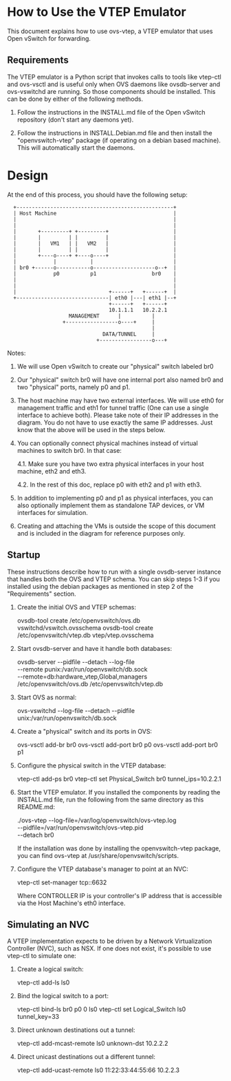How to Use the VTEP Emulator
============================

This document explains how to use ovs-vtep, a VTEP emulator that uses
Open vSwitch for forwarding.

Requirements
------------

The VTEP emulator is a Python script that invokes calls to tools like
vtep-ctl and ovs-vsctl and is useful only when OVS daemons like ovsdb-server
and ovs-vswitchd are running. So those components should be installed. This
can be done by either of the following methods.

1. Follow the instructions in the INSTALL.md file of the Open vSwitch repository
(don't start any daemons yet).

2. Follow the instructions in INSTALL.Debian.md file and then install the
"openvswitch-vtep" package (if operating on a debian based machine). This
will automatically start the daemons.

Design
======

At the end of this process, you should have the following setup:


      +---------------------------------------------------+
      | Host Machine                                      |
      |                                                   |
      |                                                   |
      |       +---------+ +---------+                     |
      |       |         | |         |                     |
      |       |   VM1   | |   VM2   |                     |
      |       |         | |         |                     |
      |       +----o----+ +----o----+                     |
      |            |           |                          |
      | br0 +------o-----------o--------------------o--+  |
      |            p0          p1                  br0    |
      |                                                   |
      |                                                   |
      |                              +------+   +------+  |
      +------------------------------| eth0 |---| eth1 |--+
                                     +------+   +------+
                                     10.1.1.1   10.2.2.1
                        MANAGEMENT      |          |
                      +-----------------o----+     |
                                                   |
                                   DATA/TUNNEL     |
                                 +-----------------o---+

Notes:

1. We will use Open vSwitch to create our "physical" switch labeled br0

2. Our "physical" switch br0 will have one internal port also named br0
   and two "physical" ports, namely p0 and p1.

3. The host machine may have two external interfaces. We will use eth0
   for management traffic and eth1 for tunnel traffic (One can use
   a single interface to achieve both). Please take note of their IP
   addresses in the diagram. You do not have to use exactly
   the same IP addresses. Just know that the above will be used in the
   steps below.

4. You can optionally connect physical machines instead of virtual
   machines to switch br0. In that case:

   4.1. Make sure you have two extra physical interfaces in your host
        machine, eth2 and eth3.

   4.2. In the rest of this doc, replace p0 with eth2 and p1 with eth3.

5. In addition to implementing p0 and p1 as physical interfaces, you can
   also optionally implement them as standalone TAP devices, or VM
   interfaces for simulation.

6. Creating and attaching the VMs is outside the scope of this document
   and is included in the diagram for reference purposes only.

Startup
-------

These instructions describe how to run with a single ovsdb-server
instance that handles both the OVS and VTEP schema. You can skip
steps 1-3 if you installed using the debian packages as mentioned in
step 2 of the "Requirements" section.

1. Create the initial OVS and VTEP schemas:

    ovsdb-tool create /etc/openvswitch/ovs.db vswitchd/vswitch.ovsschema
    ovsdb-tool create /etc/openvswitch/vtep.db vtep/vtep.ovsschema

2. Start ovsdb-server and have it handle both databases:

    ovsdb-server --pidfile --detach --log-file \
      --remote punix:/var/run/openvswitch/db.sock \
      --remote=db:hardware_vtep,Global,managers \
      /etc/openvswitch/ovs.db /etc/openvswitch/vtep.db

3. Start OVS as normal:

    ovs-vswitchd --log-file --detach --pidfile \
      unix:/var/run/openvswitch/db.sock

4. Create a "physical" switch and its ports in OVS:

    ovs-vsctl add-br br0
    ovs-vsctl add-port br0 p0
    ovs-vsctl add-port br0 p1

5. Configure the physical switch in the VTEP database:

    vtep-ctl add-ps br0
    vtep-ctl set Physical_Switch br0 tunnel_ips=10.2.2.1

6. Start the VTEP emulator. If you installed the components by reading the
   INSTALL.md file, run the following from the same directory as this
   README.md:

    ./ovs-vtep --log-file=/var/log/openvswitch/ovs-vtep.log \
      --pidfile=/var/run/openvswitch/ovs-vtep.pid \
      --detach br0

    If the installation was done by installing the openvswitch-vtep
    package, you can find ovs-vtep at /usr/share/openvswitch/scripts.

7. Configure the VTEP database's manager to point at an NVC:

    vtep-ctl set-manager tcp:<CONTROLLER IP>:6632

   Where CONTROLLER IP is your controller's IP address that is accessible
   via the Host Machine's eth0 interface.

Simulating an NVC
-----------------

A VTEP implementation expects to be driven by a Network Virtualization
Controller (NVC), such as NSX.  If one does not exist, it's possible to
use vtep-ctl to simulate one:

1. Create a logical switch:

    vtep-ctl add-ls ls0

2. Bind the logical switch to a port:

    vtep-ctl bind-ls br0 p0 0 ls0
    vtep-ctl set Logical_Switch ls0 tunnel_key=33

3. Direct unknown destinations out a tunnel:

    vtep-ctl add-mcast-remote ls0 unknown-dst 10.2.2.2

4. Direct unicast destinations out a different tunnel:

    vtep-ctl add-ucast-remote ls0 11:22:33:44:55:66 10.2.2.3
